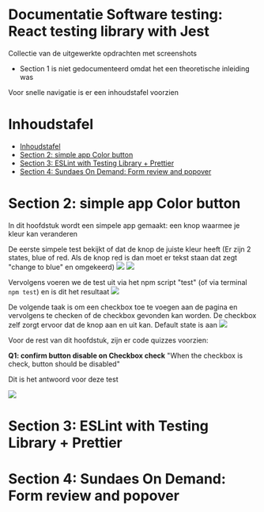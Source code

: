 # Documentatie Software testing: React testing library with Jest

Collectie van de uitgewerkte opdrachten met screenshots

* Section 1 is niet gedocumenteerd omdat het een theoretische inleiding was

Voor snelle navigatie is er een inhoudstafel voorzien

Inhoudstafel
===
- [Inhoudstafel](#inhoudstafel)
- [Section 2: simple app Color button](#section-2--simple-app-color-button)
- [Section 3: ESLint with Testing Library + Prettier](#section-3--eslint-with-testing-library---prettier)
- [Section 4: Sundaes On Demand: Form review and popover](#section-4--sundaes-on-demand--form-review-and-popover)




Section 2: simple app Color button
===
In dit hoofdstuk wordt een simpele app gemaakt: een knop waarmee je kleur kan veranderen

De eerste simpele test bekijkt of dat de knop de juiste kleur heeft (Er zijn 2 states, blue of red. Als de knop red is dan moet er tekst staan dat zegt "change to blue" en omgekeerd)
![](https://i.ibb.co/bF1Mw5Q/image.png)
![](https://i.ibb.co/f2MPXWz/image.png)

Vervolgens voeren we de test uit via het npm script "test" (of via terminal `npm test`) en is dit het resultaat
![](https://i.ibb.co/VMBhM4m/image.png)


De volgende taak is om een checkbox toe te voegen aan de pagina en vervolgens te checken of de checkbox gevonden kan worden. De checkbox zelf zorgt ervoor dat de knop aan en uit kan. Default state is aan
![](https://i.ibb.co/KsYPm2Z/image.png)

Voor de rest van dit hoofdstuk, zijn er code quizzes voorzien:

**Q1: confirm button disable on Checkbox check**
"When the checkbox is check, button should be disabled"

Dit is het antwoord voor deze test

![](https://i.ibb.co/MR0122f/image.png)




Section 3: ESLint with Testing Library + Prettier
===






Section 4: Sundaes On Demand: Form review and popover
===


